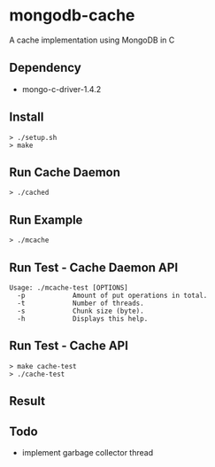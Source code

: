 # mongodb-cache

A cache implementation using MongoDB in C

## Dependency

- mongo-c-driver-1.4.2

## Install

```
> ./setup.sh
> make
```

## Run Cache Daemon

```
> ./cached
```

## Run Example

```
> ./mcache
```

## Run Test - Cache Daemon API

```
Usage: ./mcache-test [OPTIONS]
  -p            Amount of put operations in total.
  -t            Number of threads.
  -s            Chunk size (byte).
  -h            Displays this help.
```

## Run Test - Cache API

```
> make cache-test
> ./cache-test
```

## Result

## Todo

- implement garbage collector thread
